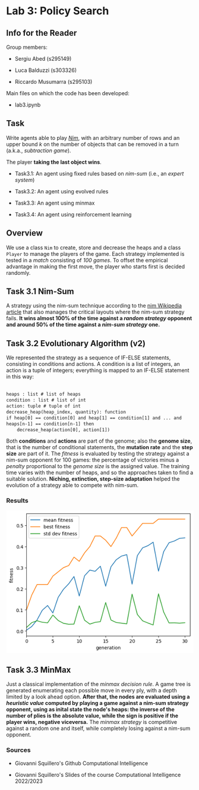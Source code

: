 # Lab 3: Policy Search

## Info for the Reader

Group members:

- Sergiu Abed (s295149)

- Luca Balduzzi (s303326)

- Riccardo Musumarra (s295103)

Main files on which the code has been developed:

- lab3.ipynb

## Task

Write agents able to play [*Nim*](https://en.wikipedia.org/wiki/Nim), with an arbitrary number of rows and an upper bound $k$ on the number of objects that can be removed in a turn (a.k.a., *subtraction game*).

The player **taking the last object wins**.

- Task3.1: An agent using fixed rules based on *nim-sum* (i.e., an *expert system*)

- Task3.2: An agent using evolved rules

- Task3.3: An agent using minmax

- Task3.4: An agent using reinforcement learning

## Overview

We use a class ```Nim``` to create, store and decrease the heaps and a class ```Player``` to manage the players of the game. Each strategy implemented is tested in a *match* consisting of *100 games*. To offset the empirical advantage in making the first move, the player who starts first is decided randomly.

## Task 3.1 Nim-Sum

A strategy using the nim-sum technique according to the [nim Wikipedia article](https://en.wikipedia.org/wiki/Nim) that also manages the critical layouts where the nim-sum strategy fails. **It wins almost 100% of the time against a *random strategy* opponent and around 50% of the time against a *nim-sum strategy* one.**

## Task 3.2 Evolutionary Algorithm (v2)

We represented the strategy as a sequence of IF-ELSE statements, consisting in conditions and actions. A condition is a list of integers, an action is a tuple of integers; everything is mapped to an IF-ELSE statement in this way: <br/>

```

heaps : list # list of heaps
condition : list # list of int
action: tuple # tuple of int
decrease_heap(heap_index, quantity): function
if heap[0] == condition[0] and heap[1] == condition[1] and ... and heaps[n-1] == condition[n-1] then
    decrease_heap(action[0], action[1])
```

Both **conditions** and **actions** are part of the genome; also the **genome size**, that is the number of conditional statements, the **mutation rate** and the **step size** are part of it. The *fitness* is evaluated by testing the strategy against a nim-sum opponent for 100 games: the percentage of victories minus a *penalty* proportional to the *genome size* is the assigned value. The training time varies with the number of heaps, and so the approaches taken to find a suitable solution. **Niching, extinction, step-size adaptation** helped the evolution of a strategy able to compete with nim-sum.

### Results

![Results](results.png)

## Task 3.3 MinMax

Just a classical implementation of the *minmax decision rule*. A game tree is generated enumerating each possible move in every ply, with a depth limited by a look ahead option. **After that, the nodes are evaluated using a *heuristic value* computed by playing a game against a nim-sum strategy opponent, using as inital state the node's heaps: the inverse of the number of plies is the absolute value, while the sign is positive if the player wins, negative viceversa.** The *minmax strategy* is competitive against a random one and itself, while completely losing against a nim-sum opponent.

### Sources

- Giovanni Squillero's Github Computational Intelligence

- Giovanni Squillero's Slides of the course Computational Intelligence 2022/2023
